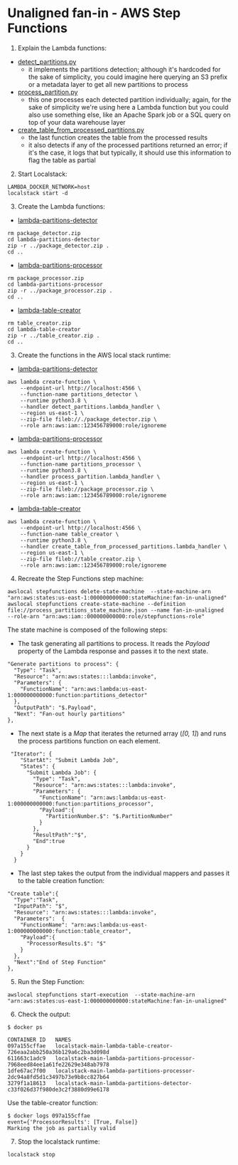 # Unaligned fan-in - AWS Step Functions

1. Explain the Lambda functions:
* [detect_partitions.py](lambda-partitions-detector%2Fdetect_partitions.py)
  * it implements the partitions detection; although it's hardcoded for the sake of simplicity, you could imagine
    here querying an S3 prefix or a metadata layer to get all new partitions to process
* [process_partition.py](lambda-partitions-processor%2Fprocess_partition.py)
  * this one processes each detected partition individually; again, for the sake of simplicity we're using here
    a Lambda function but you could also use something else, like an Apache Spark job or a SQL query on top of your
    data warehouse layer
* [create_table_from_processed_partitions.py](lambda-table-creator%2Fcreate_table_from_processed_partitions.py)
  * the last function creates the table from the processed results
  * it also detects if any of the processed partitions returned an error; if it's the case, it logs that 
    but typically, it should use this information to flag the table as partial

2. Start Localstack:
```
LAMBDA_DOCKER_NETWORK=host
localstack start -d
```
3. Create the Lambda functions:
* [lambda-partitions-detector](lambda-partitions-detector)
```
rm package_detector.zip
cd lambda-partitions-detector
zip -r ../package_detector.zip .
cd ..
```
* [lambda-partitions-processor](lambda-partitions-processor)
```
rm package_processor.zip
cd lambda-partitions-processor
zip -r ../package_processor.zip .
cd ..
```
* [lambda-table-creator](lambda-table-creator)
```
rm table_creator.zip
cd lambda-table-creator
zip -r ../table_creator.zip .
cd ..
```

3. Create the functions in the AWS local stack runtime:

* [lambda-partitions-detector](lambda-partitions-detector)
```
aws lambda create-function \
    --endpoint-url http://localhost:4566 \
    --function-name partitions_detector \
    --runtime python3.8 \
    --handler detect_partitions.lambda_handler \
    --region us-east-1 \
    --zip-file fileb://./package_detector.zip \
    --role arn:aws:iam::123456789000:role/ignoreme
```
* [lambda-partitions-processor](lambda-partitions-processor)
```
aws lambda create-function \
    --endpoint-url http://localhost:4566 \
    --function-name partitions_processor \
    --runtime python3.8 \
    --handler process_partition.lambda_handler \
    --region us-east-1 \
    --zip-file fileb://package_processor.zip \
    --role arn:aws:iam::123456789000:role/ignoreme
```
* [lambda-table-creator](lambda-table-creator)
```
aws lambda create-function \
    --endpoint-url http://localhost:4566 \
    --function-name table_creator \
    --runtime python3.8 \
    --handler create_table_from_processed_partitions.lambda_handler \
    --region us-east-1 \
    --zip-file fileb://table_creator.zip \
    --role arn:aws:iam::123456789000:role/ignoreme
```

4. Recreate the Step Functions step machine:
```
awslocal stepfunctions delete-state-machine  --state-machine-arn "arn:aws:states:us-east-1:000000000000:stateMachine:fan-in-unaligned"
awslocal stepfunctions create-state-machine --definition file://process_partitions_state_machine.json --name fan-in-unaligned  --role-arn "arn:aws:iam::000000000000:role/stepfunctions-role"
```

The state machine is composed of the following steps:

* The task generating all partitions to process. It reads the _Payload_ property of the Lambda response and  passes it to the next state.
```
"Generate partitions to process": {
  "Type": "Task",
  "Resource": "arn:aws:states:::lambda:invoke",
  "Parameters": {
    "FunctionName": "arn:aws:lambda:us-east-1:000000000000:function:partitions_detector"
  },
  "OutputPath": "$.Payload",
  "Next": "Fan-out hourly partitions"
},
```
    
* The next state is a _Map_ that iterates the returned array (_[0, 1]_) and runs the process partitions  function on each element. 
```
 "Iterator": {
    "StartAt": "Submit Lambda Job",
    "States": {
      "Submit Lambda Job": {
        "Type": "Task",
        "Resource": "arn:aws:states:::lambda:invoke",
        "Parameters": {
          "FunctionName": "arn:aws:lambda:us-east-1:000000000000:function:partitions_processor",
          "Payload":{
            "PartitionNumber.$": "$.PartitionNumber"
          }
        },
        "ResultPath":"$",
        "End":true
      }
    }
  }
```
       
* The last step takes the output from the individual mappers and passes it to the table creation function:
``` 
"Create table":{
  "Type":"Task",
  "InputPath": "$",
  "Resource": "arn:aws:states:::lambda:invoke",
  "Parameters":  {
    "FunctionName": "arn:aws:lambda:us-east-1:000000000000:function:table_creator",
    "Payload":{
      "ProcessorResults.$": "$"
    }
  },
  "Next":"End of Step Function"
}, 
```

5. Run the Step Function:
```
awslocal stepfunctions start-execution  --state-machine-arn "arn:aws:states:us-east-1:000000000000:stateMachine:fan-in-unaligned"
```

6. Check the output:
```
$ docker ps

CONTAINER ID   NAMES
097a155cffae   localstack-main-lambda-table-creator-726eaa2abb250a36b129a6c2ba3d098d
611663c1adc9   localstack-main-lambda-partitions-processor-7968eed84ee1a61fe22629e348ab7978
1dfe67ac7f00   localstack-main-lambda-partitions-processor-2dc94a8fd5d1c3497b73e9b8cc827b64
3279f1a18613   localstack-main-lambda-partitions-detector-c33f026d37f980de3c2f3880d99e6178
```

Use the table-creator function:

```
$ docker logs 097a155cffae
event={'ProcessorResults': [True, False]}
Marking the job as partially valid
```

7. Stop the localstack runtime:
```
localstack stop
```
